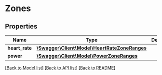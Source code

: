 # Zones

## Properties
Name | Type | Description | Notes
------------ | ------------- | ------------- | -------------
**heart_rate** | [**\Swagger\Client\Model\HeartRateZoneRanges**](HeartRateZoneRanges.md) |  | [optional] 
**power** | [**\Swagger\Client\Model\PowerZoneRanges**](PowerZoneRanges.md) |  | [optional] 

[[Back to Model list]](../README.md#documentation-for-models) [[Back to API list]](../README.md#documentation-for-api-endpoints) [[Back to README]](../README.md)


